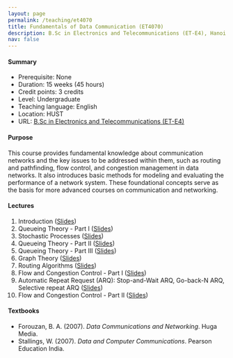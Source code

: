 ```yaml
---
layout: page
permalink: /teaching/et4070
title: Fundamentals of Data Communication (ET4070)
description: B.Sc in Electronics and Telecommunications (ET-E4), Hanoi University of Science and Technology
nav: false
---
```



#### Summary
* Prerequisite: None
* Duration: 15 weeks (45 hours)
* Credit points: 3 credits 
* Level: Undergraduate
* Teaching language: English
* Location: HUST
* URL: [B.Sc in Electronics and Telecommunications (ET-E4)](https://ts.hust.edu.vn/training-cate/nganh-dao-tao-dai-hoc/ky-thuat-dien-tu-vien-thong-chuong-trinh-tien-tien)

#### Purpose
This course provides fundamental knowledge about communication networks and the key issues to be addressed within them, such as routing and pathfinding, flow control, and congestion management in data networks. It also introduces basic methods for modeling and evaluating the performance of a network system. These foundational concepts serve as the basis for more advanced courses on communication and networking.

#### Lectures
1. Introduction
   ([Slides](https://husteduvn-my.sharepoint.com/:b:/g/personal/trung_luuquang_hust_edu_vn/EfOv47moMQtEoFWHTZYbDGEBp_u7Rdou4gVTQJfa07ei7g?e=XOujpK))
1. Queueing Theory - Part I
   ([Slides](https://husteduvn-my.sharepoint.com/:b:/g/personal/trung_luuquang_hust_edu_vn/EQzWjN_rt2tHh-2kKvydVccBnrg35rXMFgBZ3dChcPkbrQ?e=ysYKjl))
1. Stochastic Processes
   ([Slides](https://husteduvn-my.sharepoint.com/:b:/g/personal/trung_luuquang_hust_edu_vn/EZZxBddq2R9Ougdzp__Sy0wBW3tkFZ2Rti6g-ObH5aLGEg?e=J7GeFG))
1. Queueing Theory - Part II
   ([Slides](https://husteduvn-my.sharepoint.com/:b:/g/personal/trung_luuquang_hust_edu_vn/EUjptsc__fBDp0EfiDlon5gBFCUP2mmtUG8-u4z0iYt-zg?e=nG6RH9))
1. Queueing Theory - Part III
   ([Slides](https://husteduvn-my.sharepoint.com/:b:/g/personal/trung_luuquang_hust_edu_vn/EUP_178JFGtOnbmnNbHMDz8BT6wz2hYmBnryeZroPPutzg?e=cEoRZX))
1. Graph Theory
   ([Slides](https://husteduvn-my.sharepoint.com/:b:/g/personal/trung_luuquang_hust_edu_vn/Ecj8WJXQRm5KuyxTm6ibg_wBnrcsantPWjHjU9YuxcSPIQ?e=kXVu5c))
1. Routing Algorithms
   ([Slides](https://husteduvn-my.sharepoint.com/:b:/g/personal/trung_luuquang_hust_edu_vn/EWDPfnwW00NNgr-Exb18XlEBOXMr4yX2_dKHmYl1USudMA?e=5J51xl))
1. Flow and Congestion Control - Part I
   ([Slides](https://husteduvn-my.sharepoint.com/:b:/g/personal/trung_luuquang_hust_edu_vn/EeiaUCsvR9RFmYjHDMCMQ5sBUFodH6OUKDW4rUurJ6nHZw?e=19gzJ2))
1. Automatic Repeat Request (ARQ): Stop-and-Wait ARQ, Go-back-N ARQ, Selective repeat ARQ 
   ([Slides](https://husteduvn-my.sharepoint.com/:b:/g/personal/trung_luuquang_hust_edu_vn/EUZPeKDcJVdKsGdnEZM0WWYBGPutdSe4fApZ5pLCi5oVIg?e=20ypeR))
1. Flow and Congestion Control - Part II
   ([Slides](https://husteduvn-my.sharepoint.com/:b:/g/personal/trung_luuquang_hust_edu_vn/ESsW_-7xbP9Oj1mB2Ljr3O4B99onnzVbOaMnEuQwl5JfpQ?e=A08xma))


#### Textbooks
* Forouzan, B. A. (2007). *Data Communications and Networking*. Huga Media.
* Stallings, W. (2007). *Data and Computer Communications*. Pearson Education India.
